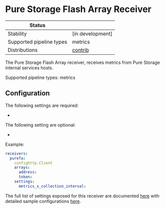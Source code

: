 # Pure Storage Flash Array Receiver

| Status                   |                     |
| ------------------------ |---------------------|
| Stability                | [in development]    |
| Supported pipeline types | metrics             |
| Distributions            | [contrib]           |

The Pure Storage Flash Array receiver, receives metrics from Pure Storage internal services hosts.

Supported pipeline types: metrics

## Configuration

The following settings are required:

 -  

The following setting are optional:

 - 
 
Example:

```yaml
receivers:
  purefa:
    confighttp.Client
    arrays:
      address:
      token:
    settings:
      metrics_x_collection_interval:
```

The full list of settings exposed for this receiver are documented [here](./config.go)
with detailed sample configurations [here](./testdata/config.yaml).

[beta]: https://github.com/open-telemetry/opentelemetry-collector#beta
[contrib]: https://github.com/open-telemetry/opentelemetry-collector-releases/tree/main/distributions/otelcol-contrib
